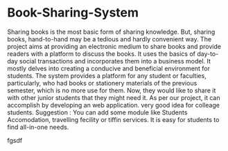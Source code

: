 # Book-Sharing-System
Sharing books is the most basic form of sharing knowledge. But, sharing books, hand-to-hand may be a tedious and hardly convenient way. The project aims at providing an electronic medium to share books and provide readers with a platform to discuss the books. It uses the basics of day-to-day social transactions and incorporates them into a business model. It mostly delves into creating a conducive and beneficial environment for students. The system provides a platform for any student or faculties, particularly, who had books or stationery materials of the previous semester, which is no more use for them. Now, they would like to share it with other junior students that they might need it. As per our project, it can accomplish by developing an web application.
very good idea for colleage students.
Suggestion : You can add some module like Students Accomodation, travelling fecility or tiffin services.
It is easy for students to find all-in-one needs.


fgsdf
